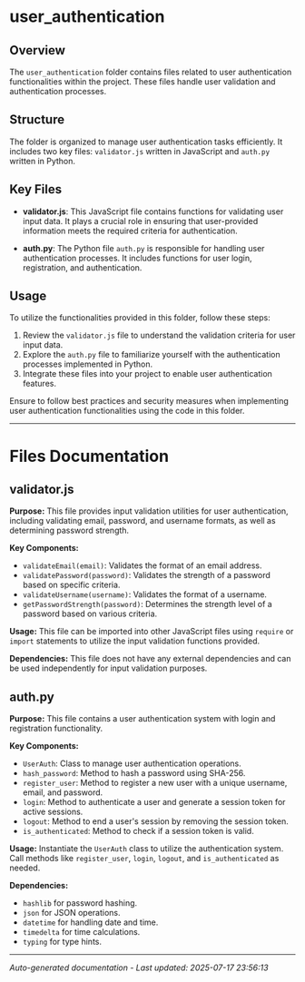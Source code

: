 # user_authentication

## Overview
The `user_authentication` folder contains files related to user authentication functionalities within the project. These files handle user validation and authentication processes.

## Structure
The folder is organized to manage user authentication tasks efficiently. It includes two key files: `validator.js` written in JavaScript and `auth.py` written in Python.

## Key Files
- **validator.js**: This JavaScript file contains functions for validating user input data. It plays a crucial role in ensuring that user-provided information meets the required criteria for authentication.
  
- **auth.py**: The Python file `auth.py` is responsible for handling user authentication processes. It includes functions for user login, registration, and authentication.

## Usage
To utilize the functionalities provided in this folder, follow these steps:
1. Review the `validator.js` file to understand the validation criteria for user input data.
2. Explore the `auth.py` file to familiarize yourself with the authentication processes implemented in Python.
3. Integrate these files into your project to enable user authentication features.

Ensure to follow best practices and security measures when implementing user authentication functionalities using the code in this folder.

---

# Files Documentation

## validator.js

**Purpose:** This file provides input validation utilities for user authentication, including validating email, password, and username formats, as well as determining password strength.

**Key Components:**
- `validateEmail(email)`: Validates the format of an email address.
- `validatePassword(password)`: Validates the strength of a password based on specific criteria.
- `validateUsername(username)`: Validates the format of a username.
- `getPasswordStrength(password)`: Determines the strength level of a password based on various criteria.

**Usage:** This file can be imported into other JavaScript files using `require` or `import` statements to utilize the input validation functions provided.

**Dependencies:** This file does not have any external dependencies and can be used independently for input validation purposes.

## auth.py

**Purpose:** This file contains a user authentication system with login and registration functionality.

**Key Components:**
- `UserAuth`: Class to manage user authentication operations.
- `hash_password`: Method to hash a password using SHA-256.
- `register_user`: Method to register a new user with a unique username, email, and password.
- `login`: Method to authenticate a user and generate a session token for active sessions.
- `logout`: Method to end a user's session by removing the session token.
- `is_authenticated`: Method to check if a session token is valid.

**Usage:** Instantiate the `UserAuth` class to utilize the authentication system. Call methods like `register_user`, `login`, `logout`, and `is_authenticated` as needed.

**Dependencies:** 
- `hashlib` for password hashing.
- `json` for JSON operations.
- `datetime` for handling date and time.
- `timedelta` for time calculations.
- `typing` for type hints.

---
*Auto-generated documentation - Last updated: 2025-07-17 23:56:13*

